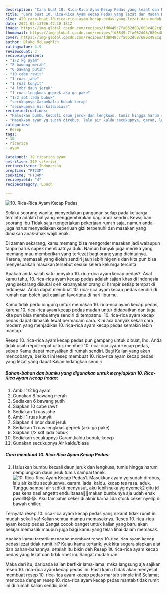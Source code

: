 ```yaml
---
description: "Cara buat 10. Rica-Rica Ayam Kecap Pedas yang lezat dan Mudah Dibuat"
title: "Cara buat 10. Rica-Rica Ayam Kecap Pedas yang lezat dan Mudah Dibuat"
slug: 429-cara-buat-10-rica-rica-ayam-kecap-pedas-yang-lezat-dan-mudah-dibuat
date: 2021-05-13T06:42:30.181Z
image: https://img-global.cpcdn.com/recipes/fd8849c7fa062d08/680x482cq70/10-rica-rica-ayam-kecap-pedas-foto-resep-utama.jpg
thumbnail: https://img-global.cpcdn.com/recipes/fd8849c7fa062d08/680x482cq70/10-rica-rica-ayam-kecap-pedas-foto-resep-utama.jpg
cover: https://img-global.cpcdn.com/recipes/fd8849c7fa062d08/680x482cq70/10-rica-rica-ayam-kecap-pedas-foto-resep-utama.jpg
author: Blake McLaughlin
ratingvalue: 4.9
reviewcount: 3
recipeingredient:
- "1/2 kg ayam"
- "8 bawang merah"
- "6 bawang putih"
- "10 cabe rawit"
- "1 ruas jahe"
- "1 ruas kunyit"
- "4 lmbr daun jeruk"
- "1 ruas lengkuas geprek aku ga pake"
- "1/2 sdt lada bubuk"
- "secukupnya Garamkaldu bubuk kecap"
- "secukupnya Air kaldubiasa"
recipeinstructions:
- "Haluskan bumbu kecuali daun jeruk dan lengkuas, tumis hingga harum cemplungkan daun jeruk tumis sampai tanek."
- "Masukkan ayam yg sudah direbus, lalu air kaldu secukupnya, garam, lada, kaldu, kecap tes rasa, aduk. Tunggu sampai air sedikit menyusut, aku lebih suka yg nyemek2 gitu jd pas kena nasi angetttt endulitaaaa🤤🤤makan bumbunya aja udah enak pwollll😂😂. Aku tambahin ceker di akhir karna ada stock ceker nyelip di bawah chiller."
categories:
- Resep
tags:
- 10
- ricarica
- ayam

katakunci: 10 ricarica ayam 
nutrition: 260 calories
recipecuisine: Indonesian
preptime: "PT23M"
cooktime: "PT34M"
recipeyield: "4"
recipecategory: Lunch

---
```



![10. Rica-Rica Ayam Kecap Pedas](https://img-global.cpcdn.com/recipes/fd8849c7fa062d08/680x482cq70/10-rica-rica-ayam-kecap-pedas-foto-resep-utama.jpg)

Selaku seorang wanita, menyediakan panganan sedap pada keluarga tercinta adalah hal yang menggembirakan bagi anda sendiri. Kewajiban seorang ibu Tidak saja mengerjakan pekerjaan rumah saja, namun anda juga harus menyediakan keperluan gizi terpenuhi dan masakan yang dimakan anak-anak wajib enak.

Di zaman  sekarang, kamu memang bisa mengorder masakan jadi walaupun tanpa harus capek membuatnya dulu. Namun banyak juga mereka yang memang mau memberikan yang terlezat bagi orang yang dicintainya. Karena, memasak yang diolah sendiri jauh lebih higienis dan kita pun bisa menyesuaikan masakan tersebut sesuai selera keluarga tercinta. 



Apakah anda salah satu penyuka 10. rica-rica ayam kecap pedas?. Asal kamu tahu, 10. rica-rica ayam kecap pedas adalah sajian khas di Indonesia yang sekarang disukai oleh kebanyakan orang di hampir setiap tempat di Indonesia. Anda dapat membuat 10. rica-rica ayam kecap pedas sendiri di rumah dan boleh jadi camilan favoritmu di hari liburmu.

Kamu tidak perlu bingung untuk memakan 10. rica-rica ayam kecap pedas, karena 10. rica-rica ayam kecap pedas mudah untuk didapatkan dan juga kita pun bisa membuatnya sendiri di tempatmu. 10. rica-rica ayam kecap pedas dapat dimasak lewat bermacam cara. Kini ada banyak sekali cara modern yang menjadikan 10. rica-rica ayam kecap pedas semakin lebih mantap.

Resep 10. rica-rica ayam kecap pedas pun gampang untuk dibuat, lho. Anda tidak usah repot-repot untuk membeli 10. rica-rica ayam kecap pedas, sebab Kamu dapat menyajikan di rumah sendiri. Bagi Kalian yang akan mencobanya, berikut ini resep membuat 10. rica-rica ayam kecap pedas yang lezat yang dapat Kalian hidangkan sendiri.

<!--inarticleads1-->

##### Bahan-bahan dan bumbu yang digunakan untuk menyiapkan 10. Rica-Rica Ayam Kecap Pedas:

1. Ambil 1/2 kg ayam
1. Gunakan 8 bawang merah
1. Sediakan 6 bawang putih
1. Siapkan 10 cabe rawit
1. Sediakan 1 ruas jahe
1. Ambil 1 ruas kunyit
1. Siapkan 4 lmbr daun jeruk
1. Sediakan 1 ruas lengkuas geprek (aku ga pake)
1. Siapkan 1/2 sdt lada bubuk
1. Sediakan secukupnya Garam,kaldu bubuk, kecap
1. Gunakan secukupnya Air kaldu/biasa




<!--inarticleads2-->

##### Cara membuat 10. Rica-Rica Ayam Kecap Pedas:

1. Haluskan bumbu kecuali daun jeruk dan lengkuas, tumis hingga harum cemplungkan daun jeruk tumis sampai tanek.
<img src="https://img-global.cpcdn.com/steps/14666075a8c24fc2/160x128cq70/10-rica-rica-ayam-kecap-pedas-langkah-memasak-1-foto.jpg" alt="10. Rica-Rica Ayam Kecap Pedas">1. Masukkan ayam yg sudah direbus, lalu air kaldu secukupnya, garam, lada, kaldu, kecap tes rasa, aduk. Tunggu sampai air sedikit menyusut, aku lebih suka yg nyemek2 gitu jd pas kena nasi angetttt endulitaaaa🤤🤤makan bumbunya aja udah enak pwollll😂😂. Aku tambahin ceker di akhir karna ada stock ceker nyelip di bawah chiller.




Ternyata resep 10. rica-rica ayam kecap pedas yang nikamt tidak rumit ini mudah sekali ya! Kalian semua mampu memasaknya. Resep 10. rica-rica ayam kecap pedas Sangat cocok banget untuk kalian yang baru akan belajar memasak maupun juga bagi kamu yang telah lihai dalam memasak.

Apakah kamu tertarik mencoba membuat resep 10. rica-rica ayam kecap pedas lezat tidak rumit ini? Kalau kamu tertarik, yuk kita segera siapkan alat dan bahan-bahannya, setelah itu bikin deh Resep 10. rica-rica ayam kecap pedas yang lezat dan tidak ribet ini. Sangat mudah kan. 

Maka dari itu, daripada kalian berfikir lama-lama, maka langsung aja sajikan resep 10. rica-rica ayam kecap pedas ini. Pasti kamu tiidak akan menyesal membuat resep 10. rica-rica ayam kecap pedas mantab simple ini! Selamat mencoba dengan resep 10. rica-rica ayam kecap pedas mantab tidak rumit ini di rumah kalian sendiri,oke!.


